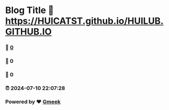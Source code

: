 # Blog Title :link: https://HUICATST.github.io/HUILUB.GITHUB.IO 
### :page_facing_up: [0](https://HUICATST.github.io/HUILUB.GITHUB.IO/tag.html) 
### :speech_balloon: 0 
### :hibiscus: 0 
### :alarm_clock: 2024-07-10 22:07:28 
### Powered by :heart: [Gmeek](https://github.com/Meekdai/Gmeek)
